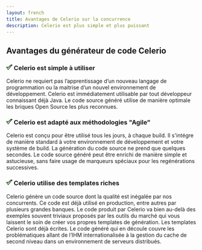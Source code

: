 ```yaml
---
layout: french
title: Avantages de Celerio sur la concurrence
description: Celerio est plus simple et plus puissant 
---
```


## Avantages du générateur de code Celerio

### ![great](/images/green-check.gif) Celerio est simple à utiliser

Celerio ne requiert pas l’apprentissage d’un nouveau langage de programmation ou la maitrise d’un nouvel 
environnement de développement. Celerio est immédiatement utilisable par tout développeur connaissant 
déjà Java. Le code source généré utilise de manière optimale les briques Open Source les plus reconnues.


### ![great](/images/green-check.gif) Celerio est adapté aux méthodologies "Agile"

Celerio est conçu pour être utilisé tous les jours, à chaque build. Il s'intégre de manière standard à votre 
environnement de développement et votre système de build. La génération du code source ne prend que quelques secondes. 
Le code source généré peut être enrichi de manière simple et astucieuse, sans faire usage de marqueurs spéciaux 
pour les regénérations successives.

### ![great](/images/green-check.gif) Celerio utilise des templates riches

Celerio génère un code source dont la qualité est inégalée par nos concurrents. 
Ce code est déjà utilisé en production, entre autres par plusieurs grandes banques. 
Le code produit par Celerio va bien au-delà des exemples souvent triviaux proposés par les 
outils du marché qui vous laissent le soin de créer vos propres templates de génération. 
Les templates Celerio sont déjà écrites. Le code généré qui en découle couvre les problématiques allant 
de l’IHM internationalisée à la gestion du cache de second niveau dans un environnement de serveurs distribués.

